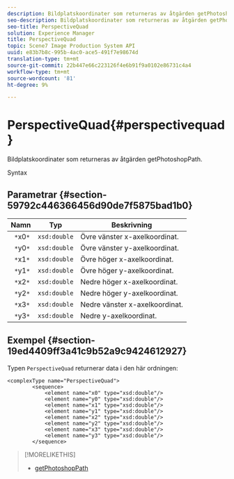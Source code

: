 ```yaml
---
description: Bildplatskoordinater som returneras av åtgärden getPhotoshopPath.
seo-description: Bildplatskoordinater som returneras av åtgärden getPhotoshopPath.
seo-title: PerspectiveQuad
solution: Experience Manager
title: PerspectiveQuad
topic: Scene7 Image Production System API
uuid: e83b7b8c-995b-4ac0-ace5-491f7e98674d
translation-type: tm+mt
source-git-commit: 22b447e66c223126f4e6b91f9a0102e86731c4a4
workflow-type: tm+mt
source-wordcount: '81'
ht-degree: 9%

---
```



# PerspectiveQuad{#perspectivequad}

Bildplatskoordinater som returneras av åtgärden getPhotoshopPath.

Syntax

## Parametrar {#section-59792c446366456d90de7f5875bad1b0}

| Namn | Typ | Beskrivning |
|---|---|---|
| ` *`x0`*` | `xsd:double` | Övre vänster x-axelkoordinat. |
| ` *`y0`*` | `xsd:double` | Övre vänster y-axelkoordinat. |
| ` *`x1`*` | `xsd:double` | Övre höger x-axelkoordinat. |
| ` *`y1`*` | `xsd:double` | Övre höger y-axelkoordinat. |
| ` *`x2`*` | `xsd:double` | Nedre höger x-axelkoordinat. |
| ` *`y2`*` | `xsd:double` | Nedre höger y-axelkoordinat. |
| ` *`x3`*` | `xsd:double` | Nedre vänster x-axelkoordinat. |
| ` *`y3`*` | `xsd:double` | Nedre y-axelkoordinat. |

## Exempel {#section-19ed4409ff3a41c9b52a9c9424612927}

Typen `PerspectiveQuad` returnerar data i den här ordningen:

```
<complexType name="PerspectiveQuad">
        <sequence>
            <element name="x0" type="xsd:double"/>
            <element name="y0" type="xsd:double"/>
            <element name="x1" type="xsd:double"/>
            <element name="y1" type="xsd:double"/>
            <element name="x2" type="xsd:double"/>
            <element name="y2" type="xsd:double"/>
            <element name="x3" type="xsd:double"/>
            <element name="y3" type="xsd:double"/>
        </sequence>
```

>[!MORELIKETHIS]
>
>* [getPhotoshopPath](../../operations/c-operations-intro/c-methods/r-get-photoshop-path.md#reference-545f902f84194951ac04e947fdc803b9)

